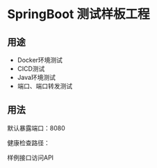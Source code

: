 # SpringBoot 测试样板工程

## 用途

- Docker环境测试
- CICD测试
- Java环境测试
- 端口、端口转发测试



## 用法

默认暴露端口：8080

健康检查路径：

样例接口访问API



